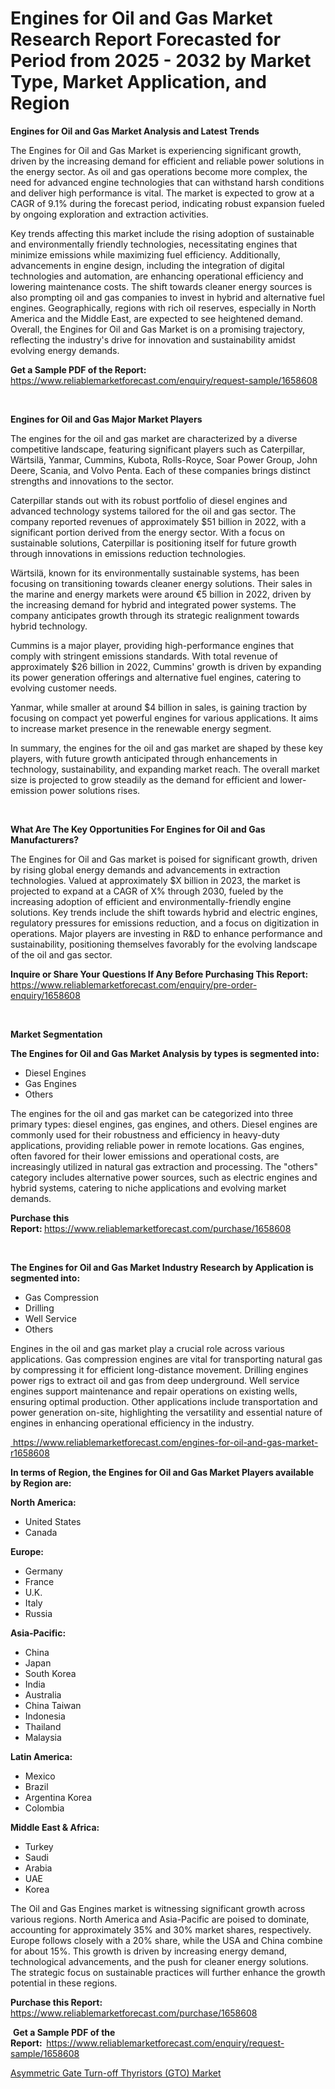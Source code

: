 <p><h1>Engines for Oil and Gas Market Research Report Forecasted for Period from 2025 -  2032 by Market Type, Market Application, and Region</h1></p><p><strong>Engines for Oil and Gas Market Analysis and Latest Trends</strong></p>
<p><p>The Engines for Oil and Gas Market is experiencing significant growth, driven by the increasing demand for efficient and reliable power solutions in the energy sector. As oil and gas operations become more complex, the need for advanced engine technologies that can withstand harsh conditions and deliver high performance is vital. The market is expected to grow at a CAGR of 9.1% during the forecast period, indicating robust expansion fueled by ongoing exploration and extraction activities.</p><p>Key trends affecting this market include the rising adoption of sustainable and environmentally friendly technologies, necessitating engines that minimize emissions while maximizing fuel efficiency. Additionally, advancements in engine design, including the integration of digital technologies and automation, are enhancing operational efficiency and lowering maintenance costs. The shift towards cleaner energy sources is also prompting oil and gas companies to invest in hybrid and alternative fuel engines. Geographically, regions with rich oil reserves, especially in North America and the Middle East, are expected to see heightened demand. Overall, the Engines for Oil and Gas Market is on a promising trajectory, reflecting the industry's drive for innovation and sustainability amidst evolving energy demands.</p></p>
<p><strong>Get a Sample PDF of the Report:&nbsp;</strong> <a href="https://www.reliablemarketforecast.com/enquiry/request-sample/1658608?utm_campaign=2316&utm_medium=2&utm_source=Github&utm_content=ia&utm_term=23032025&utm_id=engines-for-oil-and-gas">https://www.reliablemarketforecast.com/enquiry/request-sample/1658608</a></p>
<p>&nbsp;</p>
<p><strong>Engines for Oil and Gas Major Market Players</strong></p>
<p><p>The engines for the oil and gas market are characterized by a diverse competitive landscape, featuring significant players such as Caterpillar, Wärtsilä, Yanmar, Cummins, Kubota, Rolls-Royce, Soar Power Group, John Deere, Scania, and Volvo Penta. Each of these companies brings distinct strengths and innovations to the sector.</p><p>Caterpillar stands out with its robust portfolio of diesel engines and advanced technology systems tailored for the oil and gas sector. The company reported revenues of approximately $51 billion in 2022, with a significant portion derived from the energy sector. With a focus on sustainable solutions, Caterpillar is positioning itself for future growth through innovations in emissions reduction technologies.</p><p>Wärtsilä, known for its environmentally sustainable systems, has been focusing on transitioning towards cleaner energy solutions. Their sales in the marine and energy markets were around €5 billion in 2022, driven by the increasing demand for hybrid and integrated power systems. The company anticipates growth through its strategic realignment towards hybrid technology.</p><p>Cummins is a major player, providing high-performance engines that comply with stringent emissions standards. With total revenue of approximately $26 billion in 2022, Cummins' growth is driven by expanding its power generation offerings and alternative fuel engines, catering to evolving customer needs.</p><p>Yanmar, while smaller at around $4 billion in sales, is gaining traction by focusing on compact yet powerful engines for various applications. It aims to increase market presence in the renewable energy segment.</p><p>In summary, the engines for the oil and gas market are shaped by these key players, with future growth anticipated through enhancements in technology, sustainability, and expanding market reach. The overall market size is projected to grow steadily as the demand for efficient and lower-emission power solutions rises.</p></p>
<p>&nbsp;</p>
<p><strong>What Are The Key Opportunities For Engines for Oil and Gas Manufacturers?</strong></p>
<p><p>The Engines for Oil and Gas market is poised for significant growth, driven by rising global energy demands and advancements in extraction technologies. Valued at approximately $X billion in 2023, the market is projected to expand at a CAGR of X% through 2030, fueled by the increasing adoption of efficient and environmentally-friendly engine solutions. Key trends include the shift towards hybrid and electric engines, regulatory pressures for emissions reduction, and a focus on digitization in operations. Major players are investing in R&D to enhance performance and sustainability, positioning themselves favorably for the evolving landscape of the oil and gas sector.</p></p>
<p><strong>Inquire or Share Your Questions If Any Before Purchasing This Report:</strong> <a href="https://www.reliablemarketforecast.com/enquiry/pre-order-enquiry/1658608?utm_campaign=2316&utm_medium=2&utm_source=Github&utm_content=ia&utm_term=23032025&utm_id=engines-for-oil-and-gas">https://www.reliablemarketforecast.com/enquiry/pre-order-enquiry/1658608</a></p>
<p>&nbsp;</p>
<p><strong>Market Segmentation</strong></p>
<p><strong>The Engines for Oil and Gas Market Analysis by types is segmented into:</strong></p>
<p><ul><li>Diesel Engines</li><li>Gas Engines</li><li>Others</li></ul></p>
<p><p>The engines for the oil and gas market can be categorized into three primary types: diesel engines, gas engines, and others. Diesel engines are commonly used for their robustness and efficiency in heavy-duty applications, providing reliable power in remote locations. Gas engines, often favored for their lower emissions and operational costs, are increasingly utilized in natural gas extraction and processing. The "others" category includes alternative power sources, such as electric engines and hybrid systems, catering to niche applications and evolving market demands.</p></p>
<p><strong>Purchase this Report:&nbsp;</strong><a href="https://www.reliablemarketforecast.com/purchase/1658608?utm_campaign=2316&utm_medium=2&utm_source=Github&utm_content=ia&utm_term=23032025&utm_id=engines-for-oil-and-gas">https://www.reliablemarketforecast.com/purchase/1658608</a></p>
<p>&nbsp;</p>
<p><strong>The Engines for Oil and Gas Market Industry Research by Application is segmented into:</strong></p>
<p><ul><li>Gas Compression</li><li>Drilling</li><li>Well Service</li><li>Others</li></ul></p>
<p><p>Engines in the oil and gas market play a crucial role across various applications. Gas compression engines are vital for transporting natural gas by compressing it for efficient long-distance movement. Drilling engines power rigs to extract oil and gas from deep underground. Well service engines support maintenance and repair operations on existing wells, ensuring optimal production. Other applications include transportation and power generation on-site, highlighting the versatility and essential nature of engines in enhancing operational efficiency in the industry.</p></p>
<p><a href="https://www.reliablemarketforecast.com/engines-for-oil-and-gas-market-r1658608?utm_campaign=2316&utm_medium=2&utm_source=Github&utm_content=ia&utm_term=23032025&utm_id=engines-for-oil-and-gas">&nbsp;https://www.reliablemarketforecast.com/engines-for-oil-and-gas-market-r1658608</a></p>
<p><strong>In terms of Region, the Engines for Oil and Gas Market Players available by Region are:</strong></p>
<p>
    <p> <strong> North America: </strong>
        <ul>
            <li>United States</li>
            <li>Canada</li>
        </ul>
        </p> 
    <p> <strong> Europe: </strong>
        <ul>
            <li>Germany</li>
            <li>France</li>
            <li>U.K.</li>
            <li>Italy</li>
            <li>Russia</li>
        </ul>
        </p> 
    <p> <strong> Asia-Pacific: </strong>
        <ul>
            <li>China</li>
            <li>Japan</li>
            <li>South Korea</li>
            <li>India</li>
            <li>Australia</li>
            <li>China Taiwan</li>
            <li>Indonesia</li>
            <li>Thailand</li>
            <li>Malaysia</li>
        </ul>
        </p> 
    <p> <strong> Latin America: </strong>
        <ul>
            <li>Mexico</li>
            <li>Brazil</li>
            <li>Argentina Korea</li>
            <li>Colombia</li>
        </ul>
        </p> 
    <p> <strong> Middle East & Africa: </strong>
        <ul>
            <li>Turkey</li>
            <li>Saudi</li>
            <li>Arabia</li>
            <li>UAE</li>
            <li>Korea</li>
        </ul>
    </p>
    </p>
<p><p>The Oil and Gas Engines market is witnessing significant growth across various regions. North America and Asia-Pacific are poised to dominate, accounting for approximately 35% and 30% market shares, respectively. Europe follows closely with a 20% share, while the USA and China combine for about 15%. This growth is driven by increasing energy demand, technological advancements, and the push for cleaner energy solutions. The strategic focus on sustainable practices will further enhance the growth potential in these regions.</p></p>
<p><strong>Purchase this Report: </strong><a href="https://www.reliablemarketforecast.com/purchase/1658608?utm_campaign=2316&utm_medium=2&utm_source=Github&utm_content=ia&utm_term=23032025&utm_id=engines-for-oil-and-gas">https://www.reliablemarketforecast.com/purchase/1658608</a></p>
<p>&nbsp;<strong>Get a Sample PDF of the Report:&nbsp;&nbsp;</strong><a href="https://www.reliablemarketforecast.com/enquiry/request-sample/1658608?utm_campaign=2316&utm_medium=2&utm_source=Github&utm_content=ia&utm_term=23032025&utm_id=engines-for-oil-and-gas">https://www.reliablemarketforecast.com/enquiry/request-sample/1658608</a></p>
<p><strong></strong></p>
<p><p><a href="https://github.com/sungbruington660/Market-Research-Report-List-1/blob/main/asymmetric-gate-turn-off-thyristors-gto-market.md?utm_campaign=2316&utm_medium=2&utm_source=Github&utm_content=ia&utm_term=23032025&utm_id=engines-for-oil-and-gas">Asymmetric Gate Turn-off Thyristors (GTO) Market</a></p></p>